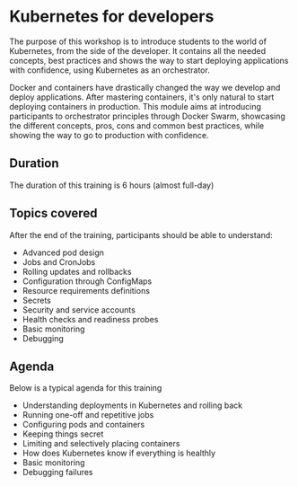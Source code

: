 # Kubernetes for developers

The purpose of this workshop is to introduce students to the world of Kubernetes, from the side of the developer. It contains all the needed concepts, best practices and shows the way to start deploying applications with confidence, using Kubernetes as an orchestrator.

Docker and containers have drastically changed the way we develop and deploy applications. After mastering containers, it's only natural to start deploying containers in production. This module aims at introducing participants to orchestrator principles through Docker Swarm, showcasing the different concepts, pros, cons and common best practices, while showing the way to go to production with confidence.

## Duration

The duration of this training is 6 hours (almost full-day)

## Topics covered

After the end of the training, participants should be able to understand:

* Advanced pod design
* Jobs and CronJobs
* Rolling updates and rollbacks
* Configuration through ConfigMaps
* Resource requirements definitions
* Secrets
* Security and service accounts
* Health checks and readiness probes
* Basic monitoring
* Debugging

## Agenda

Below is a typical agenda for this training

* Understanding deployments in Kubernetes and rolling back
* Running one-off and repetitive jobs
* Configuring pods and containers
* Keeping things secret
* Limiting and selectively placing containers
* How does Kubernetes know if everything is healthly
* Basic monitoring
* Debugging failures
